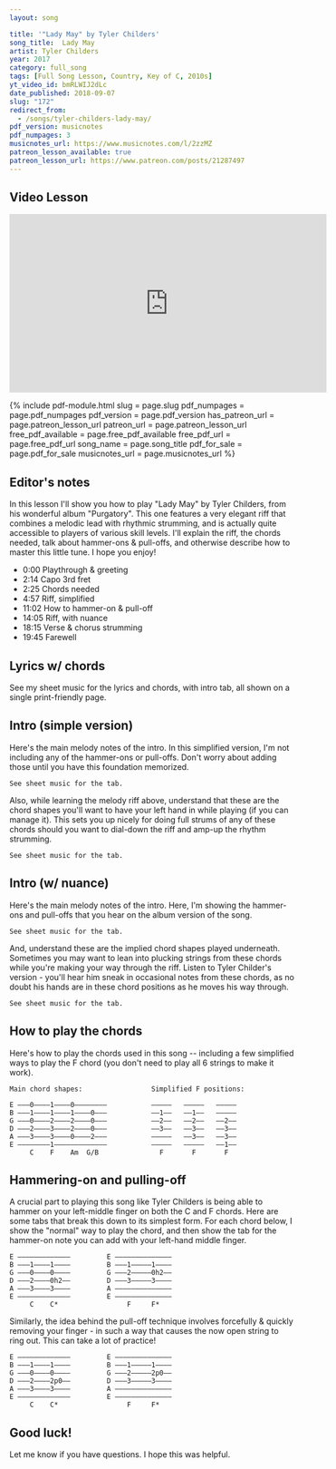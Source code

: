 ```yaml
---
layout: song

title: '"Lady May" by Tyler Childers'
song_title:  Lady May
artist: Tyler Childers
year: 2017
category: full_song
tags: [Full Song Lesson, Country, Key of C, 2010s]
yt_video_id: bmRLWIJ2dLc
date_published: 2018-09-07
slug: "172"
redirect_from:
  - /songs/tyler-childers-lady-may/
pdf_version: musicnotes
pdf_numpages: 3
musicnotes_url: https://www.musicnotes.com/l/2zzMZ
patreon_lesson_available: true
patreon_lesson_url: https://www.patreon.com/posts/21287497
---
```


## Video Lesson

<iframe width="560" height="315" src="https://www.youtube.com/embed/bmRLWIJ2dLc?showinfo=0" frameborder="0" allowfullscreen></iframe>

{% include pdf-module.html slug = page.slug pdf_numpages = page.pdf_numpages pdf_version = page.pdf_version has_patreon_url = page.patreon_lesson_url patreon_url = page.patreon_lesson_url free_pdf_available = page.free_pdf_available free_pdf_url = page.free_pdf_url song_name = page.song_title pdf_for_sale = page.pdf_for_sale musicnotes_url = page.musicnotes_url %}

## Editor's notes

In this lesson I'll show you how to play "Lady May" by Tyler Childers, from his wonderful album "Purgatory". This one features a very elegant riff that combines a melodic lead with rhythmic strumming, and is actually quite accessible to players of various skill levels. I'll explain the riff, the chords needed, talk about hammer-ons & pull-offs, and otherwise describe how to master this little tune. I hope you enjoy!

- 0:00 Playthrough & greeting
- 2:14 Capo 3rd fret
- 2:25 Chords needed
- 4:57 Riff, simplified
- 11:02 How to hammer-on & pull-off
- 14:05 Riff, with nuance
- 18:15 Verse & chorus strumming
- 19:45 Farewell

## Lyrics w/ chords

See my sheet music for the lyrics and chords, with intro tab, all shown on a single print-friendly page.

<!-- (Capo 3rd fret)

INTRO

    E ––––––––––––––––––––––––––––––––––––––––––––––––––––––––––––––––––––––––––––
    B –––––––––––––––––––––––––––––––––––––––––––––––––––––––––––––––––––––––––1––
    G –––––––––––––––––––––––––––0h2––––––––––0h2–0––––––––––––––––––––––––––––0––
    D ––2p0–––––––0–0h2––2p0––3––––––––0h2––3–––––––0h2p0––––0h2–––––––––––0h2––––
    A ––––––3–3–3–––3––––––––(3)–––––3–––––(3)––––––––––––3––3––––0––0h2––3–––––––
    E –––––––––––––––––––––––(1)–––––––––––(1)––––––––––––––––––––––––––––––––––––
            C       C         F      C      F             C       Am G/B  C        

VERSE
          C                                      F                C
    I'm a stone's throw from the mill, and I'm a good walk to the river
            F              C              Am       G/B    C
    When my working day is over, we'll go swim our cares away
             C                           F                 C
    Put your toes down in the water, and smile across your face
        F                C        Am     G/B   C
    And tell me that you love me, lovely Lady May

CHORUS
              Am        G/B      C                F               C
        Now I ain't the sharpest chisel that your hands have ever held
            F                     C                 Am      G/B       C
        But darlin' I could love you well, 'til the roll is called on high
            Am       G/B      C                 F                 C
        I've seen my share of trouble, and I've held my weight in shame
                 F                C     Am     G/B  C
        But I am baptized in your name, lovely Lady May

VERSE
             C                                  F                C
    Lord the wind can leave you shivering as it waltzes over the leaves
              F                  C                Am           G/B    C
    It's been rushing through my timber 'til your love brought on the spring
            C                                   F                  C
    Now the mountains all are blushin, and they don't know what to say
             F                 C              Am     G/B   C
    Except a good long line of praises for my lovely Lady May

CHORUS
              Am        G/B      C                 F            C
        Now I ain't the toughest hickory that your axe has ever fell
                  F               C           Am      G/B     C
        But I'm a hickory just as well, I'm a hickory all the same
               Am       G/B         C             F            C
        I came crashing through the forest as you cut my roots away
              F                C            Am     G/B  C
        And I fell a good long ways, for my lovely Lady May -->

## Intro (simple version)

Here's the main melody notes of the intro. In this simplified version, I'm not including any of the hammer-ons or pull-offs. Don't worry about adding those until you have this foundation memorized.

    See sheet music for the tab.

<!-- E –––––––––––––––––––––––––––––––––––––––––––––––––––––––––––––––––––––––
B –––––––––––––––––––––––––––––––––––––––––––––––––––––––––––––––––––––––
G ––––––––––––––––––––––––––0–2–––––––––––2–0–––––––––––––––––––––––––0––
D ––2–0–––––––0–0–2–2–0–3–––––––––––0–2–3–––––2–––––0–2–––––––––––0–2––––
A ––––––3–3–3–––––––––––––––––––3–––––––––––––––3–––––––0–––2–––3––––––––
E –––––––––––––––––––––––––––––––––––––––––––––––––––––––––––––––––––––––
        C       C       F       C       F       C       Am G/B  C        
        1 + 2 + 3 + 4 + 1 + 2 + 3 + 4 + 1 + 2 + 3 + 4 + 1 + 2 + 3 + 4 + -->

Also, while learning the melody riff above, understand that these are the chord shapes you'll want to have your left hand in while playing (if you can manage it). This sets you up nicely for doing full strums of any of these chords should you want to dial-down the riff and amp-up the rhythm strumming.

    See sheet music for the tab.

<!-- E –––––––––––––––––––––––––––––––––––––––––––––––––––––––––––––––––––––––
B ––––––1–––––––1–––––––1–––––––1–––––––1–––––––1–––––––1–––0–––1––––––––
G ––––––0–––––––0–––––––2–––––––0–––––––2–––––––0–––––––2–––0–––0––––––––
D ––––––2–––––––2–––––––3–––––––2–––––––3–––––––2–––––––2–––0–––2––––––––
A ––––––3–––––––3–––––––––––––––3–––––––––––––––3–––––––0–––2–––3––––––––
E –––––––––––––––––––––––––––––––––––––––––––––––––––––––––––––––––––––––
        C       C       F       C       F       C       Am G/B  C         
        1 + 2 + 3 + 4 + 1 + 2 + 3 + 4 + 1 + 2 + 3 + 4 + 1 + 2 + 3 + 4 + -->

## Intro (w/ nuance)

Here's the main melody notes of the intro. Here, I'm showing the hammer-ons and pull-offs that you hear on the album version of the song.

    See sheet music for the tab.

<!-- E ––––––––––––––––––––––––––––––––––––––––––––––––––––––––––––––––––––––––––––
B –––––––––––––––––––––––––––––––––––––––––––––––––––––––––––––––––––––––––1––
G –––––––––––––––––––––––––––0h2––––––––––0h2–0––––––––––––––––––––––––––––0––
D ––2p0–––––––0–0h2––2p0––3––––––––0h2––3–––––––0h2p0––––0h2–––––––––––0h2––––
A ––––––3–3–3–––3––––––––(3)–––––3–––––(3)––––––––––––3––3––––0––0h2––3–––––––
E –––––––––––––––––––––––(1)–––––––––––(1)––––––––––––––––––––––––––––––––––––
        C       C         F      C      F             C       Am G/B  C         -->

And, understand these are the implied chord shapes played underneath. Sometimes you may want to lean into plucking strings from these chords while you're making your way through the riff. Listen to Tyler Childer's version - you'll hear him sneak in occasional notes from these chords, as no doubt his hands are in these chord positions as he moves his way through.

    See sheet music for the tab.

<!-- E ––––––––––––––––––––––––––––––––––––––––––––––––––––––––––––––––––––––––––––
B ––––––1–––––––1–––––––––1––––––1––––––1–––––––––––––1–––––––1–––0–––1–––––––
G ––––––0–––––––0–––––––––2––––––0––––––2–––––––––––––0–––––––2–––0–––0–––––––
D ––––––2–––––––2–––––––––3––––––2––––––3–––––––––––––2–––––––2–––0–––2–––––––
A ––––––3–––––––3––––––––(3)–––––3–––––(3)––––––––––––3–––––––0–––2–––3–––––––
E ––––––––––––––––––––––––––––––––––––––––––––––––––––––––––––––––––––––––––––
        C       C         F      C      F             C       Am G/B  C        -->

## How to play the chords

Here's how to play the chords used in this song -- including a few simplified ways to play the F chord (you don't need to play all 6 strings to make it work).

    Main chord shapes:                 Simplified F positions:

    E –––0––––1––––0––––––––           –––––   –––––   –––––
    B –––1––––1––––1––––0–––           ––1––   ––1––   –––––
    G –––0––––2––––2––––0–––           ––2––   ––2––   ––2––
    D –––2––––3––––2––––0–––           ––3––   ––3––   ––3––
    A –––3––––3––––0––––2–––           –––––   ––3––   ––3––
    E ––––––––1–––––––––––––           –––––   –––––   ––1––
         C    F    Am  G/B               F       F       F

## Hammering-on and pulling-off

A crucial part to playing this song like Tyler Childers is being able to hammer on your left-middle finger on both the C and F chords. Here are some tabs that break this down to its simplest form. For each chord below, I show the "normal" way to play the chord, and then show the tab for the hammer-on note you can add with your left-hand middle finger.

    E –––––––––––––         E ––––––––––––––
    B –––1––––1––––         B –––1–––––1––––
    G –––0––––0––––         G –––2–––––0h2––
    D –––2––––0h2––         D –––3–––––3––––
    A –––3––––3––––         A ––––––––––––––
    E –––––––––––––         E ––––––––––––––
         C    C*                 F     F*

Similarly, the idea behind the pull-off technique involves forcefully & quickly removing your finger - in such a way that causes the now open string to ring out. This can take a lot of practice!

    E –––––––––––––         E ––––––––––––––
    B –––1––––1––––         B –––1–––––1––––
    G –––0––––0––––         G –––2–––––2p0––
    D –––2––––2p0––         D –––3–––––3––––
    A –––3––––3––––         A ––––––––––––––
    E –––––––––––––         E ––––––––––––––
         C    C*                 F     F*

## Good luck!

Let me know if you have questions. I hope this was helpful.
